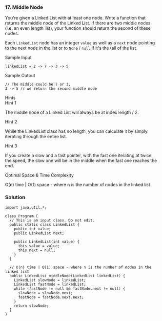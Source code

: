 ### 17. Middle Node

You're given a Linked List with at least one node. Write a function that returns the middle node of the Linked List. If there are two middle nodes (i.e. an even length list), your function should return the second of these nodes.

Each `LinkedList` node has an integer `value` as well as a `next` node pointing to the next node in the list or to `None` / `null` if it's the tail of the list.

Sample Input

```
linkedList = 2 -> 7 -> 3 -> 5
```

Sample Output

```
// The middle could be 7 or 3,
3 -> 5 // we return the second middle node
```

Hints  
Hint 1

The middle node of a Linked List will always be at index length / 2.

Hint 2

While the LinkedList class has no length, you can calculate it by simply iterating through the entire list.

Hint 3

If you create a slow and a fast pointer, with the fast one iterating at twice the speed, the slow one will be in the middle when the fast one reaches the end.

Optimal Space & Time Complexity

O(n) time | O(1) space - where n is the number of nodes in the linked list

### Solution
```
import java.util.*;

class Program {
  // This is an input class. Do not edit.
  public static class LinkedList {
    public int value;
    public LinkedList next;

    public LinkedList(int value) {
      this.value = value;
      this.next = null;
    }
  }

  // O(n) time | O(1) space - where n is the number of nodes in the linked list
  public LinkedList middleNode(LinkedList linkedList) {
    LinkedList slowNode = linkedList;
    LinkedList fastNode = linkedList;
    while (fastNode != null && fastNode.next != null) {
      slowNode = slowNode.next;
      fastNode = fastNode.next.next;
    }
    return slowNode;
  }
}
```
